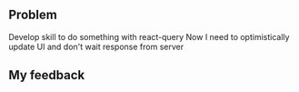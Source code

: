 ## Problem

Develop skill to do something with react-query
Now I need to optimistically update UI and don't wait response from server

## My feedback
